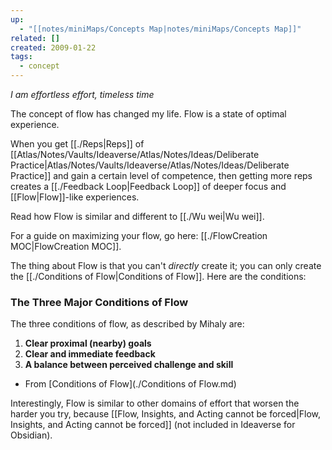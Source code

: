```yaml
---
up:
  - "[[notes/miniMaps/Concepts Map|notes/miniMaps/Concepts Map]]"
related: []
created: 2009-01-22
tags:
  - concept
---
```

 *I am effortless effort, timeless time*

The concept of flow has changed my life. Flow is a state of optimal experience.

When you get [[./Reps|Reps]] of [[Atlas/Notes/Vaults/Ideaverse/Atlas/Notes/Ideas/Deliberate Practice|Atlas/Notes/Vaults/Ideaverse/Atlas/Notes/Ideas/Deliberate Practice]] and gain a certain level of competence, then getting more reps creates a [[./Feedback Loop|Feedback Loop]] of deeper focus and [[Flow|Flow]]-like experiences.

Read how Flow is similar and different to [[./Wu wei|Wu wei]]. 

For a guide on maximizing your flow, go here: [[./FlowCreation MOC|FlowCreation MOC]].

The thing about Flow is that you can't *directly* create it; you can only create the [[./Conditions of Flow|Conditions of Flow]]. Here are the conditions:

### The Three Major Conditions of Flow
The three conditions of flow, as described by Mihaly are:

1. **Clear proximal (nearby) goals**
2. **Clear and immediate feedback**
3. **A balance between perceived challenge and skill**

- From [Conditions of Flow](./Conditions of Flow.md)

Interestingly, Flow is similar to other domains of effort that worsen the harder you try, because [[Flow, Insights, and Acting cannot be forced|Flow, Insights, and Acting cannot be forced]] (not included in Ideaverse for Obsidian).